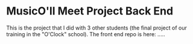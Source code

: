 # MusicO'll Meet Project Back End
This is the project that I did with 3 other students (the final project of our training in the "O'Clock" school).
The front end repo is here: .....
